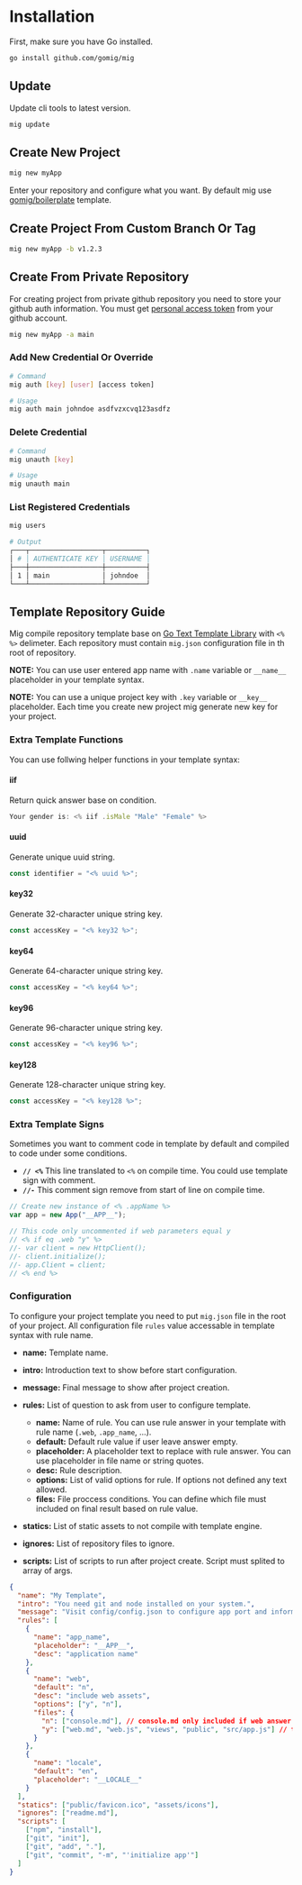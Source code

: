 # Installation

First, make sure you have Go installed.

```bash
go install github.com/gomig/mig
```

## Update

Update cli tools to latest version.

```bash
mig update
```

## Create New Project

```bash
mig new myApp
```

Enter your repository and configure what you want. By default mig use [gomig/boilerplate](https://github.com/gomig/boilerplate) template.

## Create Project From Custom Branch Or Tag

```bash
mig new myApp -b v1.2.3
```

## Create From Private Repository

For creating project from private github repository you need to store your github auth information. You must get [personal access token](https://github.com/settings/tokens) from your github account.

```bash
mig new myApp -a main
```

### Add New Credential Or Override

```bash
# Command
mig auth [key] [user] [access token]

# Usage
mig auth main johndoe asdfvzxcvq123asdfz
```

### Delete Credential

```bash
# Command
mig unauth [key]

# Usage
mig unauth main
```

### List Registered Credentials

```bash
mig users

# Output
┌───┬──────────────────┬──────────┐
│ # │ AUTHENTICATE KEY │ USERNAME │
├───┼──────────────────┼──────────┤
│ 1 │ main             │ johndoe  │
└───┴──────────────────┴──────────┘
```

## Template Repository Guide

Mig compile repository template base on [Go Text Template Library](https://pkg.go.dev/text/template) with `<% %>` delimeter. Each repository must contain `mig.json` configuration file in th root of repository.

**NOTE:** You can use user entered app name with `.name` variable or `__name__` placeholder in your template syntax.

**NOTE:** You can use a unique project key with `.key` variable or `__key__` placeholder. Each time you create new project mig generate new key for your project.

### Extra Template Functions

You can use follwing helper functions in your template syntax:

#### iif

Return quick answer base on condition.

```js
Your gender is: <% iif .isMale "Male" "Female" %>
```

#### uuid

Generate unique uuid string.

```js
const identifier = "<% uuid %>";
```

#### key32

Generate 32-character unique string key.

```js
const accessKey = "<% key32 %>";
```

#### key64

Generate 64-character unique string key.

```js
const accessKey = "<% key64 %>";
```

#### key96

Generate 96-character unique string key.

```js
const accessKey = "<% key96 %>";
```

#### key128

Generate 128-character unique string key.

```js
const accessKey = "<% key128 %>";
```

### Extra Template Signs

Sometimes you want to comment code in template by default and compiled to code under some conditions.

- **`// <%`** This line translated to `<%` on compile time. You could use template sign with comment.
- **`//-`** This comment sign remove from start of line on compile time.

```js
// Create new instance of <% .appName %>
var app = new App("__APP__");

// This code only uncommented if web parameters equal y
// <% if eq .web "y" %>
//- var client = new HttpClient();
//- client.initialize();
//- app.Client = client;
// <% end %>
```

### Configuration

To configure your project template you need to put `mig.json` file in the root of your project. All configuration file `rules` value accessable in template syntax with rule name.

- **name:** Template name.
- **intro:** Introduction text to show before start configuration.
- **message:** Final message to show after project creation.
- **rules:** List of question to ask from user to configure template.

  - **name:** Name of rule. You can use rule answer in your template with rule name (`.web`, `.app_name`, ...).
  - **default:** Default rule value if user leave answer empty.
  - **placeholder:** A placeholder text to replace with rule answer. You can use placeholder in file name or string quotes.
  - **desc:** Rule description.
  - **options:** List of valid options for rule. If options not defined any text allowed.
  - **files:** File proccess conditions. You can define which file must included on final result based on rule value.

- **statics:** List of static assets to not compile with template engine.
- **ignores:** List of repository files to ignore.
- **scripts:** List of scripts to run after project create. Script must splited to array of args.

```json
{
  "name": "My Template",
  "intro": "You need git and node installed on your system.",
  "message": "Visit config/config.json to configure app port and information",
  "rules": [
    {
      "name": "app_name",
      "placeholder": "__APP__",
      "desc": "application name"
    },
    {
      "name": "web",
      "default": "n",
      "desc": "include web assets",
      "options": ["y", "n"],
      "files": {
        "n": ["console.md"], // console.md only included if web answer was n
        "y": ["web.md", "web.js", "views", "public", "src/app.js"] // this files and directory not listed if answer was n
      }
    },
    {
      "name": "locale",
      "default": "en",
      "placeholder": "__LOCALE__"
    }
  ],
  "statics": ["public/favicon.ico", "assets/icons"],
  "ignores": ["readme.md"],
  "scripts": [
    ["npm", "install"],
    ["git", "init"],
    ["git", "add", "."],
    ["git", "commit", "-m", "'initialize app'"]
  ]
}
```

